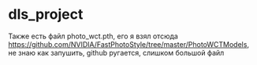 # dls_project
Также есть файл photo_wct.pth, его я взял отсюда https://github.com/NVIDIA/FastPhotoStyle/tree/master/PhotoWCTModels, не знаю как запушить, github ругается, слишком большой файл
